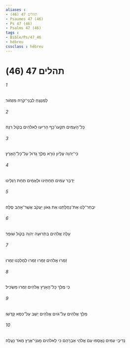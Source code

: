 ```yaml
---
aliases : 
- תהלים 47 (46)
- Psaumes 47 (46)
- Ps 47 (46)
- Psalms 47 (46)
tags : 
- Bible/Ps/47_46
- hébreu
cssclass : hébreu
---
```


# תהלים 47 (46)

###### 1
לַמְנַצֵּחַ לִבְנֵי־קֹרַח מִזְמֹור׃
###### 2
כָּל־הָעַמִּים תִּקְעוּ־כָף הָרִיעוּ לֵאלֹהִים בְּקֹול רִנָּה׃
###### 3
כִּי־יְהוָה עֶלְיֹון נֹורָא מֶלֶךְ גָּדֹול עַל־כָּל־הָאָרֶץ׃
###### 4
יַדְבֵּר עַמִּים תַּחְתֵּינוּ וּלְאֻמִּים תַּחַת רַגְלֵינוּ׃
###### 5
יִבְחַר־לָנוּ אֶת־נַחֲלָתֵנוּ אֶת גְּאֹון יַעֲקֹב אֲשֶׁר־אָהֵב סֶלָה׃
###### 6
עָלָה אֱלֹהִים בִּתְרוּעָה יְהֹוָה בְּקֹול שֹׁופָר׃
###### 7
זַמְּרוּ אֱלֹהִים זַמֵּרוּ זַמְּרוּ לְמַלְכֵּנוּ זַמֵּרוּ׃
###### 8
כִּי מֶלֶךְ כָּל־הָאָרֶץ אֱלֹהִים זַמְּרוּ מַשְׂכִּיל׃
###### 9
מָלַךְ אֱלֹהִים עַל־גֹּויִם אֱלֹהִים יָשַׁב עַל־כִּסֵּא קָדְשֹׁו׃
###### 10
נְדִיבֵי עַמִּים נֶאֱסָפוּ עַם אֱלֹהֵי אַבְרָהָם כִּי לֵאלֹהִים מָגִנֵּי־אֶרֶץ מְאֹד נַעֲלָה׃
